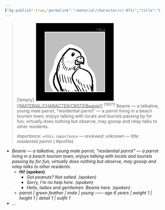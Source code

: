 ```yaml
---
{"dg-publish":true,"permalink":"/material/character/cr-073/","title":"Beanie","tags":["-character"]}
---
```


>[!empty]
> ![CR073.png|icon](/img/user/RESOURCE/ASSET/ICON/CR073.png) <u class="title">[[MATERIAL/CHARACTER/CR073\|Beanie]]</u> <sup class="title">CR073</sup> <b class="title"> </b>
> Beanie — a talkative, young male parrot, "residential parrot" — a parrot living in a beach tourism town; enjoys talking with locals and tourists passing by for fun; virtually does nothing but observe, may gossip and relay talks to other residents.
> 
> <i class="small">importance: `=this.importance` — reviewed: unknown — title: residential parrot</i>
{ #profile}


- *Beanie — a talkative, young male parrot, "residential parrot" — a parrot living in a beach tourism town; enjoys talking with locals and tourists passing by for fun; virtually does nothing but observe, may gossip and relay talks to other residents.*
	- **Hi! (spoken)**
		- *Got peanuts? Not salted. (spoken)*
		- *Sorry, I'm no help here. (spoken)*
		- *Hello, ladies and gentlemen. Beanie here. (spoken)*
	- *parrot | green feather | male | young —— age 6 years | weight 1 | height 1 | detail 1 | outfit 1*
- ...